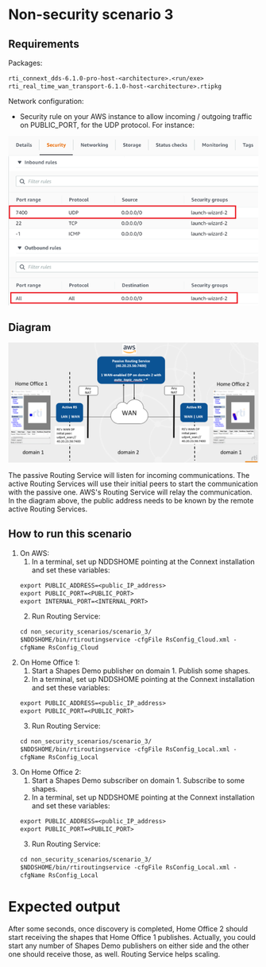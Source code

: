 # Non-security scenario 3

## Requirements

Packages:
```
rti_connext_dds-6.1.0-pro-host-<architecture>.<run/exe>
rti_real_time_wan_transport-6.1.0-host-<architecture>.rtipkg
```

Network configuration:
* Security rule on your AWS instance to allow incoming / outgoing traffic on PUBLIC_PORT, for the UDP protocol. For instance:

![](../../resources/images/configuration_aws.png)

## Diagram

![](../../resources/images/non_security_scenario_3.png)

The passive Routing Service will listen for incoming communications. The active Routing Services will use their initial peers to start the communication with the passive one. AWS's Routing Service will relay the communication. In the diagram above, the public address needs to be known by the remote active Routing Services.

## How to run this scenario

1. On AWS:
    1. In a terminal, set up NDDSHOME pointing at the Connext installation and set these variables:
    ```
    export PUBLIC_ADDRESS=<public_IP_address>
    export PUBLIC_PORT=<PUBLIC_PORT>
    export INTERNAL_PORT=<INTERNAL_PORT>
    ```
    2. Run Routing Service:
    ```
    cd non_security_scenarios/scenario_3/
    $NDDSHOME/bin/rtiroutingservice -cfgFile RsConfig_Cloud.xml -cfgName RsConfig_Cloud
    ```
2. On Home Office 1:
    1. Start a Shapes Demo publisher on domain 1. Publish some shapes.
    2. In a terminal, set up NDDSHOME pointing at the Connext installation and set these variables:
    ```
    export PUBLIC_ADDRESS=<public_IP_address>
    export PUBLIC_PORT=<PUBLIC_PORT>
    ```
    3. Run Routing Service:
    ```
    cd non_security_scenarios/scenario_3/
    $NDDSHOME/bin/rtiroutingservice -cfgFile RsConfig_Local.xml -cfgName RsConfig_Local
    ```
3. On Home Office 2:
    1. Start a Shapes Demo subscriber on domain 1. Subscribe to some shapes.
    2. In a terminal, set up NDDSHOME pointing at the Connext installation and set these variables:
    ```
    export PUBLIC_ADDRESS=<public_IP_address>
    export PUBLIC_PORT=<PUBLIC_PORT>
    ```
    3. Run Routing Service:
    ```
    cd non_security_scenarios/scenario_3/
    $NDDSHOME/bin/rtiroutingservice -cfgFile RsConfig_Local.xml -cfgName RsConfig_Local
    ```

# Expected output

After some seconds, once discovery is completed, Home Office 2 should start receiving the shapes that Home Office 1 publishes. Actually, you could start any number of Shapes Demo publishers on either side and the other one should receive those, as well. Routing Service helps scaling.